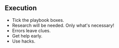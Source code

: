 ## Execution

- Tick the playbook boxes.
- Research will be needed. Only what's necessary!
- Errors leave clues.
- Get help early.
- Use hacks. 
